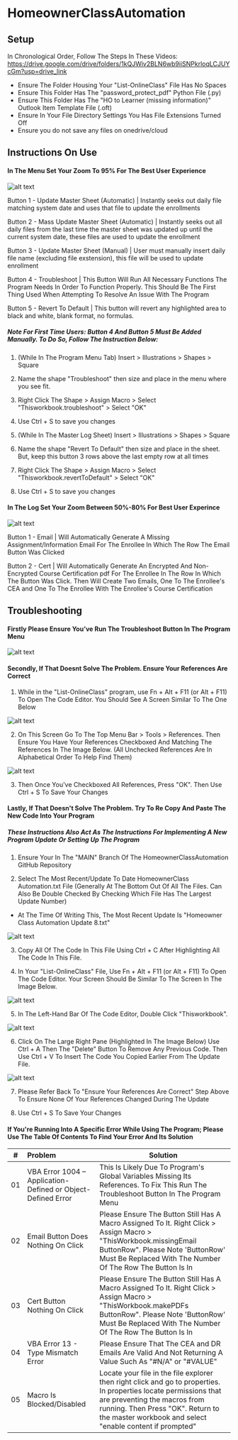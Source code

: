 # HomeownerClassAutomation

## Setup
  In Chronological Order, Follow The Steps In These Videos: https://drive.google.com/drive/folders/1kQJWiv2BLN6wb9iiSNPkrloqLCJUYcGm?usp=drive_link 

  - Ensure The Folder Housing Your "List-OnlineClass" File Has No Spaces
  - Ensure This Folder Has The "password_protect_pdf" Python File (.py)
  - Ensure This Folder Has The "HO to Learner (missing information)" Outlook Item Template File (.oft)
  - Ensure In Your File Directory Settings You Has File Extensions Turned Off
  - Ensure you do not save any files on onedrive/cloud

## Instructions On Use

#### In The Menu Set Your Zoom To 95% For The Best User Experience

![alt text](https://github.com/Ross-Ede/HomeownerClassAutomation/blob/main/images/image-2.png?raw=true)

Button 1 - Update Master Sheet (Automatic) | Instantly seeks out daily file matching system date and uses that file to update the enrollments

Button 2 - Mass Update Master Sheet (Automatic) | Instantly seeks out all daily files from the last time the master sheet was updated up until the current system date, these files are used to update the enrollment

Button 3 - Update Master Sheet (Manual) | User must manually insert daily file name (excluding file exstension), this file will be used to update enrollment

Button 4 - Troubleshoot | This Button Will Run All Necessary Functions The Program Needs In Order To Function Properly. This Should Be The First Thing Used When Attempting To Resolve An Issue With The Program

Button 5 - Revert To Default | This button will revert any highlighted area to black and white, blank format, no formulas.

##### Note For First Time Users: Button 4 And Button 5 Must Be Added Manually. To Do So, Follow The Instruction Below:
  1. (While In The Program Menu Tab) Insert > Illustrations > Shapes > Square
  2. Name the shape "Troubleshoot" then size and place in the menu where you see fit.
  3. Right Click The Shape > Assign Macro > Select "Thisworkbook.troubleshoot" > Select "OK"
  4. Use Ctrl + S to save you changes

  1. (While In The Master Log Sheet) Insert > Illustrations > Shapes > Square
  2. Name the shape "Revert To Default" then size and place in the sheet. But, keep this button 3 rows above the last empty row at all times
  3. Right Click The Shape > Assign Macro > Select "Thisworkbook.revertToDefault" > Select "OK"
  4. Use Ctrl + S to save you changes

#### In The Log Set Your Zoom Between 50%-80% For Best User Experince

![alt text](https://github.com/Ross-Ede/HomeownerClassAutomation/blob/main/images/image-1.png?raw=true)

Button 1 - Email | Will Automatically Generate A Missing Assignment/Information Email For The Enrollee In Which The Row The Email Button Was Clicked

Button 2 - Cert | Will Automatically Generate An Encrypted And Non-Encrypted Course Certification pdf For The Enrollee In The Row In Which The Button Was Click. Then Will Create Two Emails, One To The Enrollee's CEA and One To The Enrollee With The Enrollee's Course Certification

## Troubleshooting

#### Firstly Please Ensure You've Run The Troubleshoot Button In The Program Menu

![alt text](https://github.com/Ross-Ede/HomeownerClassAutomation/blob/main/images/image-3.png?raw=true)

#### Secondly, If That Doesnt Solve The Problem. Ensure Your References Are Correct

1. While in the "List-OnlineClass" program, use Fn + Alt + F11 (or Alt + F11) To Open The Code Editor. You Should See A Screen Similar To The One Below

![alt text](https://github.com/Ross-Ede/HomeownerClassAutomation/blob/main/images/image.png?raw=true)


2. On This Screen Go To The Top Menu Bar > Tools > References. Then Ensure You Have Your References Checkboxed And Matching The References In The Image Below. (All Unchecked References Are In Alphabetical Order To Help Find Them)

![alt text](https://github.com/Ross-Ede/HomeownerClassAutomation/blob/main/images/image-4.png?raw=true)

3. Then Once You've Checkboxed All References, Press "OK". Then Use Ctrl + S To Save Your Changes

#### Lastly, If That Doesn't Solve The Problem. Try To Re Copy And Paste The New Code Into Your Program 
##### These Instructions Also Act As The Instructions For Implementing A New Program Update Or Setting Up The Program

1. Ensure Your In The "MAIN" Branch Of The HomeownerClassAutomation GitHub Repository

2. Select The Most Recent/Update To Date HomeownerClass Automation.txt File (Generally At The Bottom Out Of All The Files. Can Also Be Double Checked By Checking Which File Has The Largest Update Number)
  - At The Time Of Writing This, The Most Recent Update Is "Homeowner Class Automation Update 8.txt"

![alt text](https://github.com/Ross-Ede/HomeownerClassAutomation/blob/main/images/image-5.png?raw=true)

3. Copy All Of The Code In This File Using Ctrl + C After Highlighting All The Code In This File.

4. In Your "List-OnlineClass" File, Use Fn + Alt + F11 (or Alt + F11) To Open The Code Editor. Your Screen Should Be Similar To The Screen In The Image Below.

![alt text](https://github.com/Ross-Ede/HomeownerClassAutomation/blob/main/images/image.png?raw=true)

5. In The Left-Hand Bar Of The Code Editor, Double Click "Thisworkbook". 

![alt text](https://github.com/Ross-Ede/HomeownerClassAutomation/blob/main/images/image-6.png?raw=true)

6. Click On The Large Right Pane (Highlighted In The Image Below) Use Ctrl + A Then The "Delete" Button To Remove Any Previous Code. Then Use Ctrl + V To Insert The Code You Copied Earlier From The Update File.

![alt text](https://github.com/Ross-Ede/HomeownerClassAutomation/blob/main/images/image-7.png?raw=true)

7. Please Refer Back To "Ensure Your References Are Correct" Step Above To Ensure None Of Your References Changed During The Update

8. Use Ctrl + S To Save Your Changes

#### If You're Running Into A Specific Error While Using The Program; Please Use The Table Of Contents To Find Your Error And Its Solution

| # | Problem | Solution |
|---|:--------|----------|
| 01 | VBA Error 1004 – Application-Defined or Object-Defined Error | This Is Likely Due To Program's Global Variables Missing Its References. To Fix This Run The Troubleshoot Button In The Program Menu |
| 02 | Email Button Does Nothing On Click | Please Ensure The Button Still Has A Macro Assigned To It. Right Click > Assign Macro > "ThisWorkbook.missingEmail ButtonRow". Please Note 'ButtonRow' Must Be Replaced With The Number Of The Row The Button Is In |
| 03 | Cert Button Nothing On Click | Please Ensure The Button Still Has A Macro Assigned To It. Right Click > Assign Macro > "ThisWorkbook.makePDFs ButtonRow". Please Note 'ButtonRow' Must Be Replaced With The Number Of The Row The Button Is In |
| 04 | VBA Error 13 - Type Mismatch Error | Please Ensure That The CEA and DR Emails Are Valid And Not Returning A Value Such As "#N/A" or "#VALUE" |
| 05 | Macro Is Blocked/Disabled | Locate your file in the file explorer then right click and go to properties. In properties locate permissions that are preventing the macros from running. Then Press "OK". Return to the master workbook and select "enable content if prompted" |

